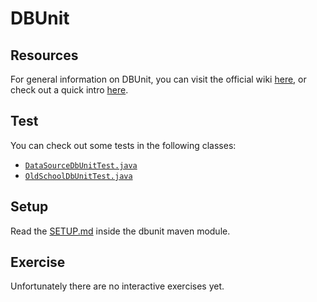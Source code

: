 # DBUnit

## Resources

For general information on DBUnit, you can visit the official wiki [here](http://dbunit.wikidot.com/),
or check out a quick intro [here](https://www.baeldung.com/java-dbunit).

## Test

You can check out some tests in the following classes:

- [`DataSourceDbUnitTest.java`](src/test/at/gepardec/trainings/tdd/dbunit/DataSourceDbUnitTest.java)
- [`OldSchoolDbUnitTest.java`](src/test/at/gepardec/trainings/tdd/dbunit/OldSchoolDbUnitTest.java)

## Setup

Read the [SETUP.md](SETUP.md) inside the dbunit maven module.

## Exercise

Unfortunately there are no interactive exercises yet.
